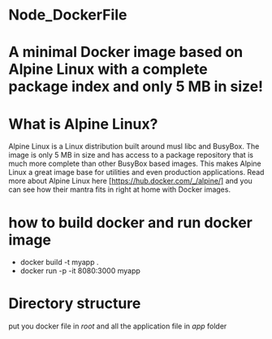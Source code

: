 # Node_DockerFile
# A minimal Docker image based on Alpine Linux with a complete package index and only 5 MB in size!
# What is Alpine Linux?
Alpine Linux is a Linux distribution built around musl libc and BusyBox. The image is only 5 MB in size and has access to a package repository that is much more complete than other BusyBox based images. This makes Alpine Linux a great image base for utilities and even production applications. Read more about Alpine Linux here [https://hub.docker.com/_/alpine/] and you can see how their mantra fits in right at home with Docker images.
# how to build docker and run docker image
* docker build -t myapp . 
* docker run -p -it 8080:3000 myapp
# Directory structure
put you docker file in *root* and all the application file in *app* folder
